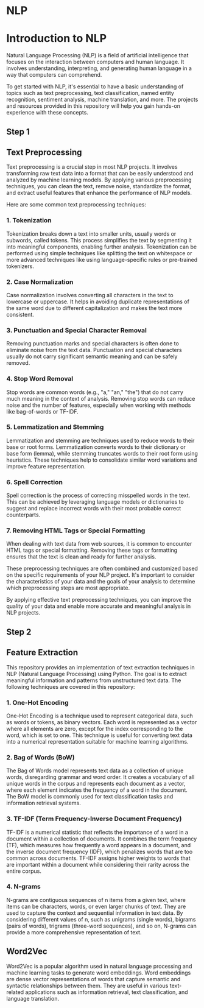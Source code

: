 # NLP

# Introduction to NLP
Natural Language Processing (NLP) is a field of artificial intelligence that focuses on the interaction between computers and human language. It involves understanding, interpreting, and generating human language in a way that computers can comprehend.

To get started with NLP, it's essential to have a basic understanding of topics such as text preprocessing, text classification, named entity recognition, sentiment analysis, machine translation, and more. The projects and resources provided in this repository will help you gain hands-on experience with these concepts.


## Step 1


## Text Preprocessing
Text preprocessing is a crucial step in most NLP projects. It involves transforming raw text data into a format that can be easily understood and analyzed by machine learning models. By applying various preprocessing techniques, you can clean the text, remove noise, standardize the format, and extract useful features that enhance the performance of NLP models.

Here are some common text preprocessing techniques:

### 1. Tokenization
Tokenization breaks down a text into smaller units, usually words or subwords, called tokens. This process simplifies the text by segmenting it into meaningful components, enabling further analysis. Tokenization can be performed using simple techniques like splitting the text on whitespace or more advanced techniques like using language-specific rules or pre-trained tokenizers.

### 2. Case Normalization
Case normalization involves converting all characters in the text to lowercase or uppercase. It helps in avoiding duplicate representations of the same word due to different capitalization and makes the text more consistent.

### 3. Punctuation and Special Character Removal
Removing punctuation marks and special characters is often done to eliminate noise from the text data. Punctuation and special characters usually do not carry significant semantic meaning and can be safely removed.

### 4. Stop Word Removal
Stop words are common words (e.g., "a," "an," "the") that do not carry much meaning in the context of analysis. Removing stop words can reduce noise and the number of features, especially when working with methods like bag-of-words or TF-IDF.

### 5. Lemmatization and Stemming
Lemmatization and stemming are techniques used to reduce words to their base or root forms. Lemmatization converts words to their dictionary or base form (lemma), while stemming truncates words to their root form using heuristics. These techniques help to consolidate similar word variations and improve feature representation.

### 6. Spell Correction
Spell correction is the process of correcting misspelled words in the text. This can be achieved by leveraging language models or dictionaries to suggest and replace incorrect words with their most probable correct counterparts.

### 7. Removing HTML Tags or Special Formatting
When dealing with text data from web sources, it is common to encounter HTML tags or special formatting. Removing these tags or formatting ensures that the text is clean and ready for further analysis.

These preprocessing techniques are often combined and customized based on the specific requirements of your NLP project. It's important to consider the characteristics of your data and the goals of your analysis to determine which preprocessing steps are most appropriate.

By applying effective text preprocessing techniques, you can improve the quality of your data and enable more accurate and meaningful analysis in NLP projects.


## Step 2

## Feature Extraction 


This repository provides an implementation of text extraction techniques in NLP (Natural Language Processing) using Python. The goal is to extract meaningful information and patterns from unstructured text data. The following techniques are covered in this repository:

### 1. One-Hot Encoding
One-Hot Encoding is a technique used to represent categorical data, such as words or tokens, as binary vectors. Each word is represented as a vector where all elements are zero, except for the index corresponding to the word, which is set to one. This technique is useful for converting text data into a numerical representation suitable for machine learning algorithms.

### 2. Bag of Words (BoW)
The Bag of Words model represents text data as a collection of unique words, disregarding grammar and word order. It creates a vocabulary of all unique words in the corpus and represents each document as a vector, where each element indicates the frequency of a word in the document. The BoW model is commonly used for text classification tasks and information retrieval systems.

### 3. TF-IDF (Term Frequency-Inverse Document Frequency)
TF-IDF is a numerical statistic that reflects the importance of a word in a document within a collection of documents. It combines the term frequency (TF), which measures how frequently a word appears in a document, and the inverse document frequency (IDF), which penalizes words that are too common across documents. TF-IDF assigns higher weights to words that are important within a document while considering their rarity across the entire corpus.

### 4. N-grams
N-grams are contiguous sequences of n items from a given text, where items can be characters, words, or even larger chunks of text. They are used to capture the context and sequential information in text data. By considering different values of n, such as unigrams (single words), bigrams (pairs of words), trigrams (three-word sequences), and so on, N-grams can provide a more comprehensive representation of text.

## Word2Vec

Word2Vec is a popular algorithm used in natural language processing and machine learning tasks to generate word embeddings. Word embeddings are dense vector representations of words that capture semantic and syntactic relationships between them. They are useful in various text-related applications such as information retrieval, text classification, and language translation.


